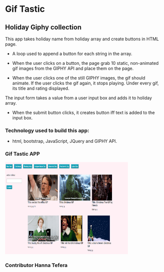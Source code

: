 # Gif Tastic

## Holiday Giphy collection 

This app takes holiday name from holiday array and create buttons in HTML page.
* A loop used to append a button for each string in the array.
   
- When the user clicks on a button, the page grab 10 static, non-animated gif images from the GIPHY API and place them on the page.

- When the user clicks one of the still GIPHY images, the gif should animate. If the user clicks the gif again, it stops playing. Under every gif, its title and rating displayed.
   
The input form takes a value from a user input box and adds it to holiday array.
   - When the submit button clicks, it creates button iff text is added to the input box.

 ### Technology used to build this app:
   - html, bootstrap, JavaScript, JQuery and GIPHY API.
    
 ### Gif Tastic APP
 
 <img src="https://raw.githubusercontent.com/HannaBella/Responsive-Portfolio/master/assets/images/GifTastic.png" height=300 width=400>

 ### Contributor Hanna Tefera 
 


